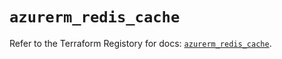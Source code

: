 # `azurerm_redis_cache`

Refer to the Terraform Registory for docs: [`azurerm_redis_cache`](https://registry.terraform.io/providers/hashicorp/azurerm/3.63.0/docs/resources/redis_cache).
